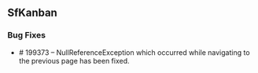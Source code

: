 ## SfKanban

### Bug Fixes

* \# 199373 – NullReferenceException which occurred while navigating to the previous page has been fixed.
